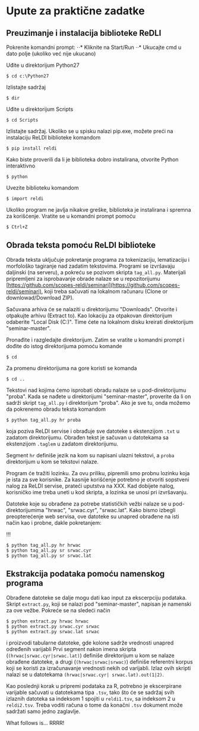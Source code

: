 # Upute za praktične zadatke

## Preuzimanje i instalacija biblioteke ReDLI

Pokrenite komandni prompt:
⋅⋅* Kliknite na Start/Run
⋅⋅* Ukucajte cmd u dato polje (ukoliko već nije ukucano)

Uđite u direktorijum Python27  

```  
$ cd c:\Python27
```

Izlistajte sadržaj

```
$ dir
```

Uđite u direktorijum Scripts

```
$ cd Scripts
```

Izlistajte sadržaj. Ukoliko se u spisku nalazi pip.exe, možete preći na instalaciju ReLDI biblioteke komandom  

```
$ pip install reldi
```

Kako biste proverili da li je biblioteka dobro instalirana, otvorite Python interaktivno

```
$ python
```

Uvezite biblioteku komandom

```
$ import reldi
```

Ukoliko program ne javlja nikakve greške, biblioteka je instalirana i spremna za korišćenje. Vratite se u komandni prompt pomoću

```
$ Ctrl+Z
```


## Obrada teksta pomoću ReLDI biblioteke

Obrada teksta uključuje pokretanje programa za tokenizaciju, lematizaciju i morfološko tagiranje nad zadatim tekstovima. Programi se izvršavaju daljinski (na serveru), a pokreću se pozivom skripta `tag_all.py`. Materijali pripremljeni za isprobavanje obrade nalaze se u repozitorijumu [https://github.com/scopes-reldi/seminari](https://github.com/scopes-reldi/seminari), koji treba sačuvati na lokalnom računaru (Clone or downlowad/Download ZIP). 

Sačuvana arhiva će se nalaziti u direktorijumu "Downloads". Otvorite i otpakujte arhivu (Extract to).  Kao lokaciju za otpakovan direktorijum odaberite "Local Disk (C:)". Time ćete na lokalnom disku kreirati direktorijum "seminar-master".
 
Pronađite i razgledajte direktorijum. Zatim se vratite u komandni prompt i dođite do istog direktorijuma pomoću komande  

```
$ cd
```

Za promenu direktorijuma na gore koristi se komanda

```
$ cd ..
```

Tekstovi nad kojima ćemo isprobati obradu nalaze se u pod-direktorijumu "proba". Kada se nađete u direktorijumi "seminar-master", proverite da li on sadrži skript `tag_all.py` i direktorijum "proba". Ako je sve tu, onda možemo da pokrenemo obradu teksta komandom 

```
$ python tag_all.py hr proba
```

koja poziva ReLDI servise i obrađuje sve datoteke s ekstenzijom ```.txt``` u zadatom direktorijumu. Obrađen tekst je sačuvan u datotekama sa ekstenzijom ```.taglem``` u zadatom direktorijumu.

Segment ```hr``` definiše jezik na kom su napisani ulazni tekstovi, a ```proba``` direktorijum u kom se tekstovi nalaze.  

Program će tražiti lozinku. Za ovu priliku, pipremili smo probnu lozinku koja je ista za sve korisnike. Za kasnije korišćenje potrebno je otvoriti sopstveni nalog za ReLDI servise, prateći uputstva na XXX. Kad dobijete nalog, korisničko ime treba uneti u kod skripta, a lozinka se unosi pri izvršavanju.  

Datoteke koje su obrađene za potrebe statističkih vežbi nalaze se u pod-direktorijumima "hrwac", "srwac.cyr", "srwac.lat". Kako bismo izbegli preopterećenje web servisa, ove datoteke su unapred obrađene na isti način kao i probne, dakle pokretanjem:

!!!
  
```
$ python tag_all.py hr hrwac
$ python tag_all.py sr srwac.cyr
$ python tag_all.py sr srwac.lat
```

## Ekstrakcija podataka pomoću namenskog programa

Obrađene datoteke se dalje mogu dati kao input za ekscerpciju podataka. Skript ```extract.py```, koji se nalazi pod "seminar-master", napisan je namenski za ove vežbe. Pokreće se na sledeći način
 
```
$ python extract.py hrwac hrwac
$ python extract.py srwac.cyr srwac
$ python extract.py srwac.lat srwac
```

i proizvodi tabularne datoteke, gde kolone sadrže vrednosti unapred određenih varijabli Prvi segment nakon imena skripta (```(hrwac|srwac.cyr|srwac.lat)```) definiše direktorijum u kom se nalaze obrađene datoteke, a drugi (```(hrwac|srwac|srwac)```) definiše referentni korpus koji se koristi za izračunavanje vrednosti nekih od varijabli. Izlaz ovih skripti nalazi se u datotekama  ```(hrwac|srwac.cyr| srwac.lat).out(1|2)```. 

Kao poslednji korak u pripremi podataka za R, potrebno je ekscerpirane varijable sačuvati u datotekama tipa  ```.tsv```, tako što će se sadržaj svih izlaznih datoteka sa indeksom 1 spojiti u ```reldi1.tsv```, sa indeksom 2 u ```reldi2.tsv```. Treba voditi računa o tome da konačni ```.tsv``` dokument može sadržati samo jedno zaglavlje. 

What follows is... RRRR!
